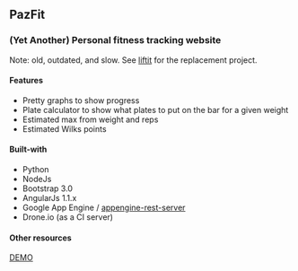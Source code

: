 ## PazFit

### (Yet Another) Personal fitness tracking website
Note: old, outdated, and slow. See [liftit](https://github.com/alexjpaz/liftit) for the replacement project.

#### Features
* Pretty graphs to show progress
* Plate calculator to show what plates to put on the bar for a given weight
* Estimated max from weight and reps
* Estimated Wilks points

#### Built-with
* Python
* NodeJs
* Bootstrap 3.0
* AngularJs 1.1.x
* Google App Engine / [appengine-rest-server](https://code.google.com/p/appengine-rest-server/)
* Drone.io (as a CI server)

#### Other resources
[DEMO](http://ajpaz531.appspot.com)
